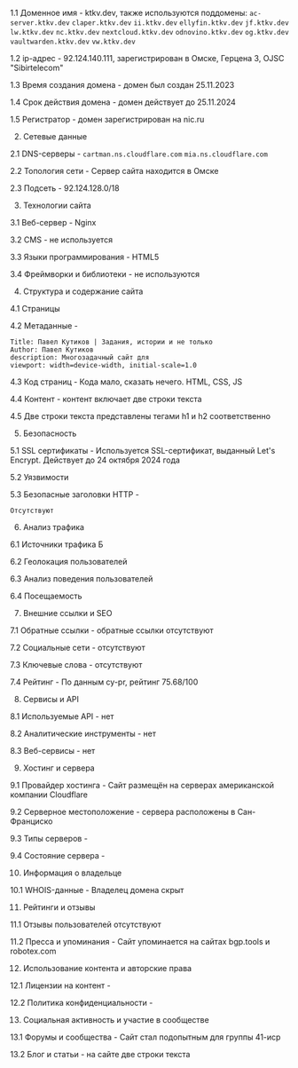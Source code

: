 1.1 Доменное имя - ktkv.dev, также используются поддомены:
`ac-server.ktkv.dev`
`claper.ktkv.dev`
`ii.ktkv.dev`
`ellyfin.ktkv.dev`
`jf.ktkv.dev`
`lw.ktkv.dev`
`nc.ktkv.dev`
`nextcloud.ktkv.dev`
`odnovino.ktkv.dev`
`og.ktkv.dev`
`vaultwarden.ktkv.dev`
`vw.ktkv.dev`


1.2 ip-адрес - 92.124.140.111, зарегистрирован в Омске, Герцена 3, OJSC "Sibirtelecom"

1.3 Время создания домена - домен был создан 25.11.2023

1.4 Срок действия домена - домен действует до 25.11.2024

1.5 Регистратор - домен зарегистрирован на nic.ru

2. Сетевые данные

2.1 DNS-серверы - `cartman.ns.cloudflare.com` `mia.ns.cloudflare.com`
   
2.2 Топология сети - Сервер сайта находится в Омске

2.3 Подсеть - 92.124.128.0/18

3. Технологии сайта

3.1 Веб-сервер - Nginx

3.2 CMS - не используется

3.3 Языки программирования - HTML5

3.4 Фреймворки и библиотеки - не используются

4. Структура и содержание сайта

4.1 Страницы

4.2 Метаданные - 

```
Title: Павел Кутиков | Задания, истории и не только
Author: Павел Кутиков
description: Многозадачный сайт для
viewport: width=device-width, initial-scale=1.0
```

4.3 Код страниц - Кода мало, сказать нечего. HTML, CSS, JS

4.4 Контент - контент включает две строки текста

4.5 Две строки текста представлены тегами h1 и h2 соответственно

5. Безопасность

5.1 SSL сертификаты - Используется SSL-сертификат, выданный Let's Encrypt. Действует до 24 октября 2024 года

5.2 Уязвимости

5.3 Безопасные заголовки HTTP - 
```
Отсутствуют
```
6. Анализ трафика

6.1 Источники трафика Б

6.2 Геолокация пользователей 

6.3 Анализ поведения пользователей 

6.4 Посещаемость 

7. Внешние ссылки и SEO

7.1 Обратные ссылки - обратные ссылки отсутствуют

7.2 Социальные сети - отсутствуют

7.3 Ключевые слова - отсутствуют

7.4 Рейтинг - По данным cy-pr, рейтинг 75.68/100

8. Сервисы и API

8.1 Используемые API - нет

8.2 Аналитические инструменты - нет

8.3 Веб-сервисы - нет

9. Хостинг и сервера

9.1 Провайдер хостинга - Сайт размещён на серверах американской компании Cloudflare

9.2 Серверное местоположение - сервера расположены в Сан-Франциско

9.3 Типы серверов - 

9.4 Состояние сервера - 

10. Информация о владельце

10.1 WHOIS-данные - Владелец домена скрыт

11. Рейтинги и отзывы

11.1 Отзывы пользователей отсутствуют

11.2 Пресса и упоминания - Сайт упоминается на сайтах bgp.tools и robotex.com

12. Использование контента и авторские права

12.1 Лицензии на контент - 

12.2 Политика конфиденциальности - 

13. Социальная активность и участие в сообществе

13.1 Форумы и сообщества - Сайт стал подопытным для группы 41-иср

13.2 Блог и статьи - на сайте две строки текста
